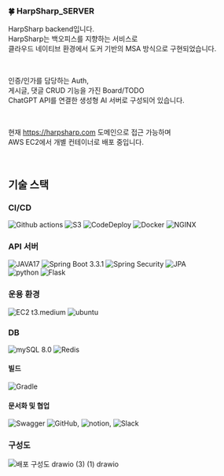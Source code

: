 ### 🍀 HarpSharp_SERVER
HarpSharp backend입니다. <br>
HarpSharp는 백오피스를 지향하는 서비스로 <br>
클라우드 네이티브 환경에서 도커 기반의 MSA 방식으로 구현되었습니다.<br>

<br>

인증/인가를 담당하는 Auth, <br>
게시글, 댓글 CRUD 기능을 가진 Board/TODO <br>
ChatGPT API를 연결한 생성형 AI 서버로 구성되어 있습니다. <br>
 
 <br>
 
현재 https://harpsharp.com 도메인으로 접근 가능하며 <br>
AWS EC2에서 개별 컨테이너로 배포 중입니다. <br>

 <br>

## 기술 스택
### CI/CD
![Github actions](https://img.shields.io/badge/Actions-2088FF?style=for-the-badge&logo=GithubActions&logoColor=white) ![S3](https://img.shields.io/badge/S3-569A31?style=for-the-badge&logo=S3&logoColor=whit) ![CodeDeploy](https://img.shields.io/badge/CodeDeploy-ab0fd7?style=for-the-badge) ![Docker](https://img.shields.io/badge/Docker-2496ED?style=for-the-badge&logo=Docker&logoColor=white) ![NGINX](https://img.shields.io/badge/NGINX-009639?style=for-the-badge&logo=Nginx&logoColor=white) <br>


### API 서버
![JAVA17](https://img.shields.io/badge/JAVA17-6DB33F?style=for-the-badge) ![Spring Boot 3.3.1](https://img.shields.io/badge/SpringBoot-6DB33F?style=for-the-badge&logo=SpringBoot&logoColor=white) ![Spring Security](https://img.shields.io/badge/SpringSecurity-6DB33F?style=for-the-badge&logo=SpringSecurity&logoColor=white) ![JPA](https://img.shields.io/badge/JPA-6DB33F?style=for-the-badge) <br>
![python](https://img.shields.io/badge/Python-3776AB?style=for-the-badge&logo=Python&logoColor=white) ![Flask](https://img.shields.io/badge/Flask-000000?style=for-the-badge&logo=Flask&logoColor=white) <br>

### 운용 환경
![EC2 t3.medium](https://img.shields.io/badge/t3.midium-FF9900?style=for-the-badge&logo=EC2&logoColor=white) ![ubuntu](https://img.shields.io/badge/Ubuntu-E95420?style=for-the-badge&logo=Ubuntu&logoColor=white) <br>
### DB
![mySQL 8.0](https://img.shields.io/badge/MySQL-4479A1?style=for-the-badge&logo=MySQL&logoColor=white) ![Redis](https://img.shields.io/badge/Redis-FF4438?style=for-the-badge&logo=Redis&logoColor=white)<br>
#### 빌드
![Gradle](https://img.shields.io/badge/Gradle-02303A?style=for-the-badge&logo=Gradle&logoColor=white)
<br>

#### 문서화 및 협업
![Swagger](https://img.shields.io/badge/Swagger-85EA2D?style=for-the-badge&logo=Swagger&logoColor=white) ![GitHub](https://img.shields.io/badge/GitHub-85EA2D?style=for-the-badge&logo=GitHub&logoColor=white), ![notion](https://img.shields.io/badge/Notion-000000?style=for-the-badge&logo=Notion&logoColor=white), ![Slack](https://img.shields.io/badge/Slack-4A154B?style=for-the-badge&logo=Slack&logoColor=white) <br>


### 구성도
![배포 구성도 drawio (3) (1) drawio](https://github.com/user-attachments/assets/5d9c108f-9359-49c2-88e3-f2c99b6618ea)
